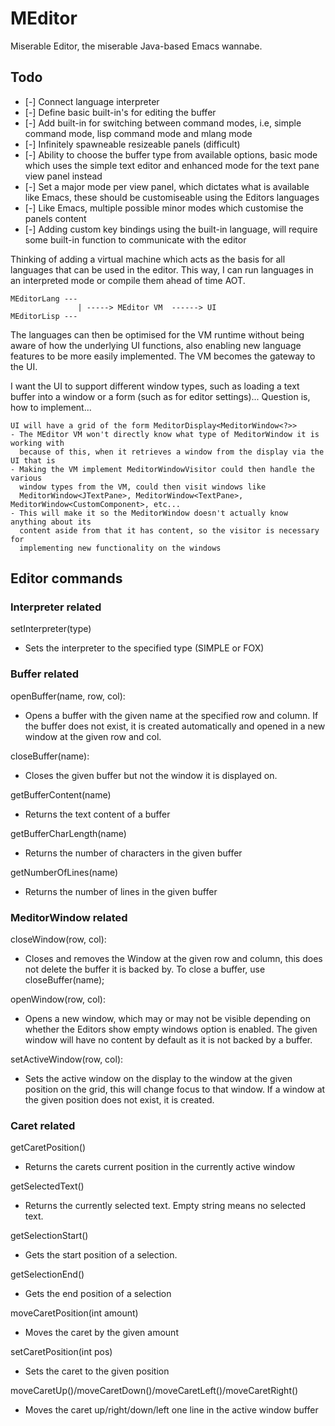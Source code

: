 # MEditor

Miserable Editor, the miserable Java-based Emacs wannabe.

## Todo

- [-] Connect language interpreter
- [-] Define basic built-in's for editing the buffer
- [-] Add built-in for switching between command modes, i.e,
      simple command mode, lisp command mode and mlang mode
- [-] Infinitely spawneable resizeable panels (difficult)
- [-] Ability to choose the buffer type from available options,
      basic mode which uses the simple text editor and enhanced
      mode for the text pane view panel instead
- [-] Set a major mode per view panel, which dictates what is available
      like Emacs, these should be customiseable using the Editors languages
- [-] Like Emacs, multiple possible minor modes which customise
      the panels content
- [-] Adding custom key bindings using the built-in language, will require some 
      built-in function to communicate with the editor

Thinking of adding a virtual machine which acts as the basis for all languages that 
can be used in the editor. This way, I can run languages in an interpreted mode 
or compile them ahead of time AOT.

```
MEditorLang ---                    
               | -----> MEditor VM  ------> UI
MEditorLisp ---
```

The languages can then be optimised for the VM runtime without being aware of 
how the underlying UI functions, also enabling new language features to be more 
easily implemented. The VM becomes the gateway to the UI.

I want the UI to support different window types, such as loading a text buffer 
into a window or a form (such as for editor settings)... Question is, how to implement...

```
UI will have a grid of the form MeditorDisplay<MeditorWindow<?>>
- The MEditor VM won't directly know what type of MeditorWindow it is working with
  because of this, when it retrieves a window from the display via the UI that is
- Making the VM implement MeditorWindowVisitor could then handle the various 
  window types from the VM, could then visit windows like
  MeditorWindow<JTextPane>, MeditorWindow<TextPane>, MeditorWindow<CustomComponent>, etc...
- This will make it so the MeditorWindow doesn't actually know anything about its 
  content aside from that it has content, so the visitor is necessary for 
  implementing new functionality on the windows
```
      
## Editor commands

### Interpreter related

setInterpreter(type)

- Sets the interpreter to the specified type (SIMPLE or FOX)

### Buffer related

openBuffer(name, row, col):

- Opens a buffer with the given name at the specified 
row and column. If the buffer does not exist, it is 
created automatically and opened in a new window at 
the given row and col.

closeBuffer(name):

- Closes the given buffer but not the window it is 
displayed on.

getBufferContent(name)

- Returns the text content of a buffer

getBufferCharLength(name)

- Returns the number of characters in the given buffer

getNumberOfLines(name)

- Returns the number of lines in the given buffer

### MeditorWindow related

closeWindow(row, col):

- Closes and removes the Window at the given row and column,
this does not delete the buffer it is backed by. To close 
a buffer, use closeBuffer(name);

openWindow(row, col):

- Opens a new window, which may or may not be visible depending on 
whether the Editors show empty windows option is enabled. The given 
window will have no content by default as it is not backed by a buffer.

setActiveWindow(row, col):

- Sets the active window on the display to the window
at the given position on the grid, this will change focus to that window. 
If a window at the given position does not exist, it is created.

### Caret related

getCaretPosition()

- Returns the carets current position in the currently active window

getSelectedText()

- Returns the currently selected text. Empty string means 
no selected text.

getSelectionStart()

- Gets the start position of a selection.

getSelectionEnd()

- Gets the end position of a selection

moveCaretPosition(int amount)

- Moves the caret by the given amount

setCaretPosition(int pos)

- Sets the caret to the given position

moveCaretUp()/moveCaretDown()/moveCaretLeft()/moveCaretRight()

- Moves the caret up/right/down/left one line in the active window buffer
